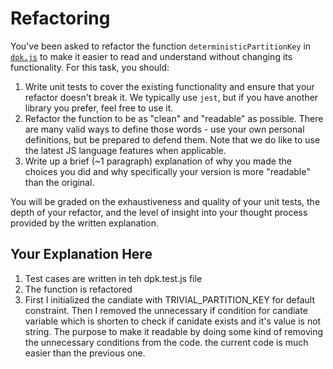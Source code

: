 # Refactoring

You've been asked to refactor the function `deterministicPartitionKey` in [`dpk.js`](dpk.js) to make it easier to read and understand without changing its functionality. For this task, you should:

1. Write unit tests to cover the existing functionality and ensure that your refactor doesn't break it. We typically use `jest`, but if you have another library you prefer, feel free to use it.
2. Refactor the function to be as "clean" and "readable" as possible. There are many valid ways to define those words - use your own personal definitions, but be prepared to defend them. Note that we do like to use the latest JS language features when applicable.
3. Write up a brief (~1 paragraph) explanation of why you made the choices you did and why specifically your version is more "readable" than the original.

You will be graded on the exhaustiveness and quality of your unit tests, the depth of your refactor, and the level of insight into your thought process provided by the written explanation.

## Your Explanation Here

1) Test cases are written in teh dpk.test.js file
2) The function is refactored 
3) First I initialized the candiate with TRIVIAL_PARTITION_KEY for default constraint.
Then I removed the unnecessary if condition for candiate variable which is shorten to check if canidate exists and it's value is not string. The purpose to make it readable by doing some kind of removing the 
unnecessary conditions from the code. the current code is much easier than the previous one.
